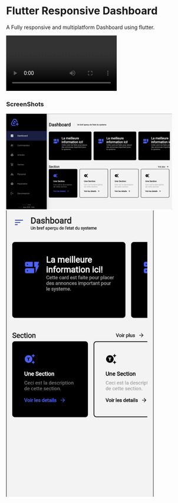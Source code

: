 # Flutter Responsive Dashboard

A Fully responsive and multiplatform Dashboard using flutter.


<video src="https://github.com/misterdiallo/flutter_responsive_dashboard/blob/main/screenshots/screenrecording.mp4" controls="controls" style="max-width: 730px;">
</video>

### ScreenShots

[<img src="/screenshots/Screen%20Shot%202022-12-05%20at%208.21.37%20PM.png?raw=true" width="450" >]()
[<img src="/screenshots/Screen%20Shot%202022-12-05%20at%208.44.31%20PM.png?raw=true" width="400" >]()
